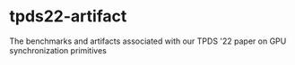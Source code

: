 # tpds22-artifact
The benchmarks and artifacts associated with our TPDS '22 paper on GPU synchronization primitives
